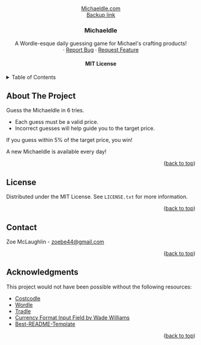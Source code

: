 <a name="readme-top"></a>

<!-- PROJECT LOGO -->
<br />
<div align="center">
  <a href="https://michaeldle.com">
    Michaeldle.com
  </a> <br/>
  <a href="https://newagent-nqcafp.web.app">Backup link</a>
  <br/>

<h3 align="center">Michaeldle</h3>

  <p align="center">
    A Wordle-esque daily guessing game for Michael's crafting products!
    <br />
    ·
    <a href="https://github.com/Birblover/michaeldle/issues">Report Bug</a>
    ·
    <a href="https://github.com/Birblover/michaeldle/issues">Request Feature</a>
  </p>
  
<h4>MIT License</h4>

</div>

<!-- TABLE OF CONTENTS -->
<details>
  <summary>Table of Contents</summary>
  <ol>
    <li>
      <a href="#about-the-project">About The Project</a>
    </li>
    <li><a href="#license">License</a></li>
    <li><a href="#contact">Contact</a></li>
    <li><a href="#acknowledgments">Acknowledgments</a></li>
  </ol>
</details>

<!-- ABOUT THE PROJECT -->
## About The Project

Guess the Michaeldle in 6 tries.

* Each guess must be a valid price.
* Incorrect guesses will help guide you to the target price.

If you guess within 5% of the target price, you win!

A new Michaeldle is available every day!

<p align="right">(<a href="#readme-top">back to top</a>)</p>

<!-- LICENSE -->
## License

Distributed under the MIT License. See `LICENSE.txt` for more information.

<p align="right">(<a href="#readme-top">back to top</a>)</p>

<!-- CONTACT -->
## Contact

Zoe McLaughlin  - zoebe44@gmail.com

<p align="right">(<a href="#readme-top">back to top</a>)</p>

<!-- ACKNOWLEDGMENTS -->
## Acknowledgments

This project would not have been possible without the following resources:

* <a href="https://github.com/KermWasTaken/costcodle">Costcodle</a>
* [Wordle](https://www.nytimes.com/games/wordle/index.html)
* [Tradle](https://oec.world/en/tradle/)
* [Currency Format Input Field by Wade Williams](https://codepen.io/559wade/pen/LRzEjj)
* [Best-README-Template](https://github.com/othneildrew/Best-README-Template/)

<p align="right">(<a href="#readme-top">back to top</a>)</p>
